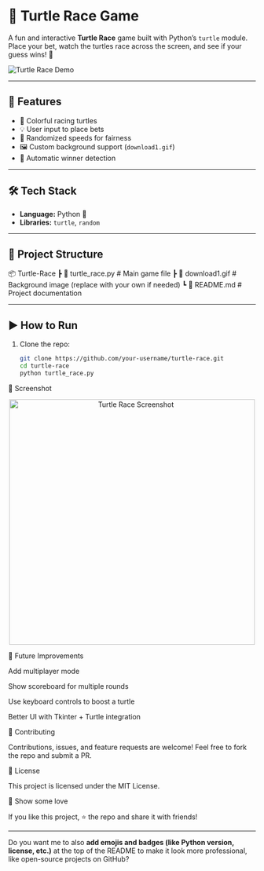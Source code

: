 # 🐢 Turtle Race Game

A fun and interactive **Turtle Race** game built with Python’s `turtle` module.  
Place your bet, watch the turtles race across the screen, and see if your guess wins! 🎉  

![Turtle Race Demo](https://media.giphy.com/media/26gsvU9vx2V8prhGw/giphy.gif)

---

## 🚀 Features
- 🎨 Colorful racing turtles  
- 💡 User input to place bets  
- 🎲 Randomized speeds for fairness  
- 🖼 Custom background support (`download1.gif`)  
- 🏁 Automatic winner detection  

---

## 🛠️ Tech Stack
- **Language:** Python 🐍  
- **Libraries:** `turtle`, `random`  

---

## 📂 Project Structure
📦 Turtle-Race
┣ 📜 turtle_race.py # Main game file
┣ 📜 download1.gif # Background image (replace with your own if needed)
┗ 📜 README.md # Project documentation


---

## ▶️ How to Run

1. Clone the repo:
   ```bash
   git clone https://github.com/your-username/turtle-race.git
   cd turtle-race
   python turtle_race.py
📸 Screenshot
<p align="center"> <img src="https://i.imgur.com/N3JQK0L.png" alt="Turtle Race Screenshot" width="500"/> </p>

🔮 Future Improvements

Add multiplayer mode

Show scoreboard for multiple rounds

Use keyboard controls to boost a turtle

Better UI with Tkinter + Turtle integration

🤝 Contributing

Contributions, issues, and feature requests are welcome!
Feel free to fork the repo and submit a PR.

📜 License

This project is licensed under the MIT License.

🌟 Show some love

If you like this project, ⭐ the repo and share it with friends!

---

Do you want me to also **add emojis and badges (like Python version, license, etc.)** at the top of the README to make it look more professional, like open-source projects on GitHub?
